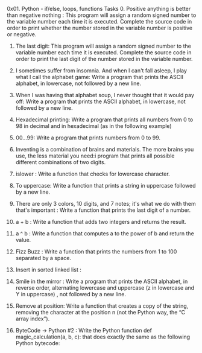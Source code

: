 0x01. Python - if/else, loops, functions
Tasks
0. Positive anything is better than negative nothing : This program will assign a random signed number to the variable number each time it is executed. Complete the source code in order to print whether the number stored in the variable number is positive or negative.

1. The last digit: This program will assign a random signed number to the variable number each time it is executed. Complete the source code in order to print the last digit of the number stored in the variable number.

2. I sometimes suffer from insomnia. And when I can't fall asleep, I play what I call the alphabet game: Write a program that prints the ASCII alphabet, in lowercase, not followed by a new line.

3. When I was having that alphabet soup, I never thought that it would pay off: Write a program that prints the ASCII alphabet, in lowercase, not followed by a new line.

4. Hexadecimal printing: Write a program that prints all numbers from 0 to 98 in decimal and in hexadecimal (as in the following example)

5. 00...99: Write a program that prints numbers from 0 to 99.

6. Inventing is a combination of brains and materials. The more brains you use, the less material you need:i program that prints all possible different combinations of two digits.

7. islower : Write a function that checks for lowercase character.

8. To uppercase: Write a function that prints a string in uppercase followed by a new line.

9. There are only 3 colors, 10 digits, and 7 notes; it's what we do with them that's important : Write a function that prints the last digit of a number.


10. a + b : Write a function that adds two integers and returns the result.

11. a ^ b : Write a function that computes a to the power of b and return the value.

12. Fizz Buzz : Write a function that prints the numbers from 1 to 100 separated by a space.

13. Insert in sorted linked list : 

14. Smile in the mirror : Write a program that prints the ASCII alphabet, in reverse order, alternating lowercase and uppercase (z in lowercase and Y in uppercase) , not followed by a new line.


15. Remove at position: Write a function that creates a copy of the string, removing the character at the position n (not the Python way, the “C array index”).


16. ByteCode -> Python #2 : Write the Python function def magic_calculation(a, b, c): that does exactly the same as the following Python bytecode: 
